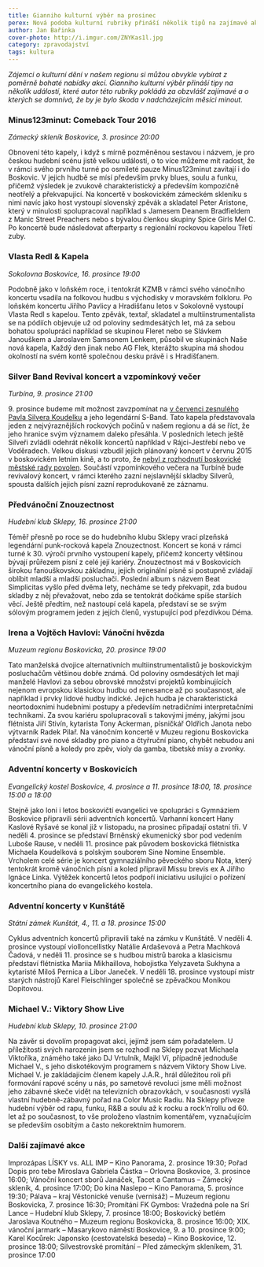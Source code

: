 ```yaml
---
title: Gianniho kulturní výběr na prosinec
perex: Nová podoba kulturní rubriky přináší několik tipů na zajímavé akce v regionu, které by bylo škoda minout.
author: Jan Bařinka
cover-photo: http://i.imgur.com/ZNYKas1l.jpg
category: zpravodajství
tags: kultura
---
```


*Zájemci o kulturní dění v našem regionu si můžou obvykle vybírat z poměrně bohaté nabídky akcí. Gianniho kulturní výběr přináší tipy na několik událostí, které autor této rubriky pokládá za obzvlášť zajímavé a o kterých se domnívá, že by je bylo škoda v nadcházejícím měsíci minout.*

### Minus123minut: Comeback Tour 2016

*Zámecký skleník Boskovice, 3. prosince 20:00*

Obnovení této kapely, i když s mírně pozměněnou sestavou i názvem, je pro českou hudební scénu jistě velkou událostí, o to více můžeme mít radost, že v rámci svého prvního turné po osmileté pauze Minus123minut zavítají i do Boskovic. V jejich hudbě se mísí především prvky blues, soulu a funku, přičemž výsledek je zvukově charakteristický a především kompozičně neotřelý a překvapující. Na koncertě v boskovickém zámeckém skleníku s nimi navíc jako host vystoupí slovenský zpěvák a skladatel Peter Aristone, který v minulosti spolupracoval například s Jamesem Deanem Bradfieldem z Manic Street Preachers nebo s bývalou členkou skupiny Spice Girls Mel C. Po koncertě bude následovat afterparty s regionální rockovou kapelou Třetí zuby.

### Vlasta Redl & Kapela

*Sokolovna Boskovice, 16. prosince 19:00*

Podobně jako v loňském roce, i tentokrát KZMB v rámci svého vánočního koncertu vsadila na folkovou hudbu s východisky v moravském folkloru. Po loňském koncertu Jiřího Pavlicy a Hradišťanu letos v Sokolovně vystoupí Vlasta Redl s kapelou. Tento zpěvák, textař, skladatel a multiinstrumentalista se na pódiích objevuje už od poloviny sedmdesátých let, má za sebou bohatou spolupráci například se skupinou Fleret nebo se Slávkem Janouškem a Jaroslavem Samsonem Lenkem, působil ve skupinách Naše nová kapela, Každý den jinak nebo AG Flek, kterážto skupina má shodou okolností na svém kontě společnou desku právě i s Hradišťanem.

### Silver Band Revival koncert a vzpomínkový večer

*Turbína, 9. prosince 21:00*

9\. prosince budeme mít možnost zavzpomínat na [v červenci zesnulého Pavla Silvera Koudelku](http://www.ohlasy.info/clanky/2016/07/nekrolog-silver.html) a jeho legendární S-Band. Tato kapela představovala jeden z nejvýraznějších rockových počinů v našem regionu a dá se říct, že jeho hranice svým významem daleko přesáhla. V posledních letech ještě Silveři zvládli odehrát několik koncertů například v Rájci-Jestřebí nebo ve Voděradech. Velkou diskusi vzbudil jejich plánovaný koncert v červnu 2015 v boskovickém letním kině, a to proto, že [nebyl z rozhodnutí boskovické městské rady povolen](http://www.ohlasy.info/clanky/2015/06/silveri-nebudou.html). Součástí vzpomínkového večera na Turbíně bude revivalový koncert, v rámci kterého zazní nejslavnější skladby Silverů, spousta dalších jejich písní zazní reprodukovaně ze záznamu.

### Předvánoční Znouzectnost

*Hudební klub Sklepy, 16. prosince 21:00*

Téměř přesně po roce se do hudebního klubu Sklepy vrací plzeňská legendární punk-rocková kapela Znouzectnost. Koncert se koná v rámci turné k 30. výročí prvního vystoupení kapely, přičemž koncerty většinou bývají průřezem písní z celé její kariéry. Znouzectnost má v Boskovicích širokou fanouškovskou základnu, jejich originální písně si postupně zvládají oblíbit mladší a mladší posluchači. Poslední album s názvem Beat Simplicitas vyšlo před dvěma lety, necháme se tedy překvapit, zda budou skladby z něj převažovat, nebo zda se tentokrát dočkáme spíše starších věcí. Ještě předtím, než nastoupí celá kapela, představí se se svým sólovým programem jeden z jejích členů, vystupující pod přezdívkou Déma.

### Irena a Vojtěch Havlovi: Vánoční hvězda

*Muzeum regionu Boskovicka, 20. prosince 19:00*

Tato manželská dvojice alternativních multiinstrumentalistů je boskovickým posluchačům většinou dobře známá. Od poloviny osmdesátých let mají manželé Havlovi za sebou obrovské množství projektů kombinujících nejenom evropskou klasickou hudbu od renesance až po současnost, ale například i prvky lidové hudby indické. Jejich hudba je charakteristická neortodoxními hudebními postupy a především netradičními interpretačními technikami. Za svou kariéru spolupracovali s takovými jmény, jakými jsou flétnista Jiří Stivín, kytarista Tony Ackerman, písničkář Oldřich Janota nebo výtvarník Radek Pilař. Na vánočním koncertě v Muzeu regionu Boskovicka představí své nové skladby pro piano a čtyřruční piano, chybět nebudou ani vánoční písně a koledy pro zpěv, violy da gamba, tibetské mísy a zvonky.

### Adventní koncerty v Boskovicích

*Evangelický kostel Boskovice, 4. prosince a 11. prosince 18:00, 18. prosince 15:00 a 18:00*

Stejně jako loni i letos boskovičtí evangelíci ve spolupráci s Gymnáziem Boskovice připravili sérii adventních koncertů. Varhanní koncert Hany Kaslové Ryšavé se konal již v listopadu, na prosinec připadají ostatní tři. V neděli 4. prosince se představí Brněnský ekumenický sbor pod vedením Luboše Rause, v neděli 11. prosince pak původem boskovická flétnistka Michaela Koudelková s polským souborem Sine Nomine Ensemble. Vrcholem celé série je koncert gymnaziálního pěveckého sboru Nota, který tentokrát kromě vánočních písní a koled připravil Missu brevis ex A Jiřího Ignáce Linka. Výtěžek koncertů letos podpoří iniciativu usilující o pořízení koncertního piana do evangelického kostela.

### Adventní koncerty v Kunštátě

*Státní zámek Kunštát, 4., 11. a 18. prosince 15:00*

Cyklus adventních koncertů připravili také na zámku v Kunštátě. V neděli 4. prosince vystoupí violloncellistky Natálie Ardaševová a Petra Machková Čadová, v neděli 11. prosince se s hudbou mistrů baroka a klasicismu představí flétnistka Mariia Mikhaillova, hobojistka Yelyzaveta Sukhyna a kytaristé Miloš Pernica a Libor Janeček. V neděli 18. prosince vystoupí mistr starých nástrojů Karel Fleischlinger společně se zpěvačkou Monikou Dopitovou.

### Michael V.: Viktory Show Live

*Hudební klub Sklepy, 10. prosince 21:00*

Na závěr si dovolím propagovat akci, jejímž jsem sám pořadatelem. U příležitosti svých narozenin jsem se rozhodl na Sklepy pozvat Michaela Viktoříka, známého také jako DJ Vrtulník, Majkl Ví, případně jednoduše Michael V., s jeho diskotékovým programem s názvem Viktory Show Live. Michael V. je zakládajícím členem kapely J.A.R., hrál důležitou roli při formování rapové scény u nás, po sametové revoluci jsme měli možnost jeho zábavné skeče vidět na televizních obrazovkách, v současnosti vysílá vlastní hudebně-zábavný pořad na Color Music Radiu. Na Sklepy přiveze hudební výběr od rapu, funku, R&B a soulu až k rocku a rock’n’rollu od 60. let až po současnost, to vše proloženo vlastním komentářem, vyznačujícím se především osobitým a často nekorektním humorem.

### Další zajímavé akce

Improzápas LÍSKY vs. ALL IMP – Kino Panorama, 2. prosince 19:30; Pořad Dopis pro tebe Miroslava Gabriela Částka – Orlovna Boskovice, 3. prosince 16:00; Vánoční koncert sborů Janáček, Tacet a Cantamus – Zámecký skleník, 4. prosince 17:00; Do kina Naslepo – Kino Panorama, 5. prosince 19:30; Pálava – kraj Věstonické venuše (vernisáž) – Muzeum regionu Boskovicka, 7. prosince 16:30; Promítání FK Gymbos: Vražedná pole na Srí Lance – Hudební klub Sklepy, 7. prosince 18:00; Boskovický betlém Jaroslava Koutného – Muzeum regionu Boskovicka, 8. prosince 16:00; XIX. vánoční jarmark – Masarykovo náměstí Boskovice, 9. a 10. prosince 9:00; Karel Kocůrek: Japonsko (cestovatelská beseda) – Kino Boskovice, 12. prosince 18:00; Silvestrovské promítání – Před zámeckým skleníkem, 31. prosince 17:00
